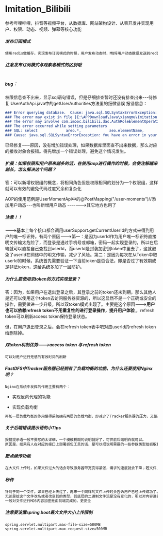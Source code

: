 # Imitation_Bilibili
参考哔哩哔哩，抖音等视频平台，从数据库、网站架构设计、从零开发并实现用户、权限、动态、视频、弹幕等核心功能





##### 发布订阅模式

```md
使用redis做缓存，实现发布订阅模式的时候，用户发布动态时，MQ将用户动态数据发送到redis中，而用户需要从redis中取到相应的数据。
```

##### 注意发布订阅模式与观察者模式的区别哦

````md
````





##### bug：

权限信息查不出来，显示sql语句错误，但是仔细排查暂时还没有排查出来---待修复
UserAuthApi.java中的getUserAuthorities方法里的细微错误
报错信息：

```md
### Error querying database.  Cause: java.sql.SQLSyntaxErrorException: You have an error in your SQL syntax; check the manual that corresponds to your MySQL server version for the right syntax to use near '' at line 10
### The error may exist in file [E:\APPDownload\Java\xiangmu\Imitation B station\Project\imitation-bilibili\imitation-bilibili-dao\target\classes\mapper\authRoleElementOperation.xml]
### The error may involve com.imooc.bilibili.dao.AuthRoleElementOperationDao.getRoleElementOperationsByRoleIds-Inline
### The error occurred while setting parameters
### SQL: select             areo.*,             aeo.elementName,             aeo.elementCode,             aeo.operationType         from             t_auth_role_element_operation areo             left join t_auth_element_operation aeo on areo.elementOperationId = aeo.id         where             areo.roleId in
### Cause: java.sql.SQLSyntaxErrorException: You have an error in your SQL syntax; check the manual that corresponds to your MySQL server version for the right syntax to use near '' at line 10; bad SQL grammar []; nested exception is java.sql.SQLSyntaxErrorException: You have an error in your SQL syntax; check the manual that corresponds to your MySQL server version for the right syntax to use near '' at line 10]
```

已经修复----原因，没有增加错误处理，如果数据库里面查不出来数据，那么对应的接收对象会报错。得先增加一个错误处理，避免这个情况发生。 





##### 扩展：如果权限和用户原来越多的话，在使用aop进行操作的时候，会使注解越来越长，怎么解决这个问题？

答：可以新增权限组的概念，将相同角色但是权限相同的划分为一个权限组，这样就可以有效的避免代码过度冗余和复杂化

AOP的使用范例是UserMomentApi中的@PostMapping("/user-moments")//添加用户动态---也叫新增用户动态 ------->其它地方也用了



##### 注意！！

--->基本上每个接口都会调用userSupport.getCurrentUserId的方式来得到用户的唯一标识符，有两个原因--->第一：是因为userId作为用户唯一标识符直接明文传输太危险了，而登录是通过手机号或邮箱，密码一起实现登录的，所以在后端就可以直接自己查找到userId，而userId是封装加密到token中里去了，这就避免了userId在网络中的明文传输，减少了风险。第二：是因为每次在从Token中取userId的时候，系统首先需要验证一下当前token是否合法，即是否过了有效期或是非法token，这给系统多加了一层防护。



##### 为什么要使用双token的方式实现登录？

答：因为，如果用户在退出登录之后，其登录之前的token还未到期，那么其他人是还可以使用这个token去访问服务器资源的，所以这显然不是一个正确或安全的操作，需要做进一步升级。所以双token模式出现了。主要是这个原因--->**用户也可以依赖refresh token不用重复性的进行登录操作，提升用户体验**,，refresh token可以刷新access token保持登录状态。

但，在用户退出登录之后，会在refresh token表中吧对应userId的refresh token给删除掉。



##### 双token机制优势--->access token 与 refresh token

```md
可以对用户进行无感的有效时间的刷新
```



##### FastDFS中Tracker服务器已经拥有了负载均衡的功能，为什么还要使用Nginx呢？

```md
Nginx在系统中发挥的作用主要有两个：
```

- 实现反向代理的功能

- 实现负载均衡

```md
再加一层负载均衡的作用使得系统拥有两层的负载均衡，即减少了Tracker服务器的压力，又使系统变得更加灵活。减少服务器的性能损耗！
```





##### 关于后端错误提示语的小Tips

```md
报错提示语一般不要写的太详细，一个模模糊糊的说明就好了，可供前后端明白就可以。
原因是，如果有人在对应的接口上部署抓包工具的话，是可以把说明需要的一些参数类型给抓取到的，在攻击者进行暴力破解接口参数的时候，如果报错消息太过详细的话会有一定的危险性，所以模糊一点就够了！
```



##### 断点续传功能

```md
在大文件上传时，如果文件过大的话会导致服务器带宽变得紧张，请求的速度就会下降；若文件上传的过程中，遇到服务中断、网络中断或页面崩溃等等导致文件上传失败，重新上传全部文件会损耗服务器性能，也让用户体验更差。---->所以，断点续传功能的出现解决了这个问题。把大文件进行分片传输   其实是需要前端进行文件分片会好一点-->后端也可以实现
```



##### 秒传

```md
针对于同一个文件，如果已经上传过了，再来一个同样的文件上传时会告诉用户已经上传成功了。这需要将每个文件的内容进行MD5的加密获得一个唯一的文件标识字符串。
无论是给这个文件改名或者改变其的类型，其底层的二进制文件流是没有变化的，所以对内容进行md5加密可以得到该文件的唯一标识符。
一般对文件进行MD5内容加密是由前端完成的。更安全
```



##### 注意要设置spring boot最大文件大小上传限制

```md
spring.servlet.multipart.max-file-size=500MB
spring.servlet.multipart.max-request-size=500MB
```















